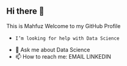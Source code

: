 ## Hi there 👋
This is Mahfuz
Welcome to my GitHub Profile
-     I’m looking for help with Data Science
- 💬 Ask me about Data Science
- 📫 How to reach me: EMAIL LINKEDIN
<!--
**mahfuz454/mahfuz454** is a ✨ _special_ ✨ repository because its `README.md` (this file) appears on your GitHub profile.

Here are some ideas to get you started:

- 🔭 I’m currently working on ...
- 🌱 I’m currently learning ...
- 👯 I’m looking to collaborate on ...


